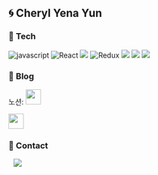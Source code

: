 
## 🌀 Cheryl Yena Yun 

### 🧶 Tech
![javascript](https://img.shields.io/badge/-JavaScript-F7E01C?&logo=JavaScript&logoColor=white)
![React](https://img.shields.io/badge/-React-61DAFB?&logo=react&logoColor=white)
<img src="https://img.shields.io/badge/TypeScript-3178C6?style=flat-square&logo=TypeScript&logoColor=white"/>
![Redux](https://img.shields.io/badge/-Redux-764ABC?&logo=redux&logoColor=white)
<img src="https://img.shields.io/badge/styled-components-DB7093?style=flat-square&logo=styled-components&logoColor=white"/>
<img src="https://img.shields.io/badge/CSS3-1572B6?style=flat-square&logo=CSS3&logoColor=white"/>
<img src="https://img.shields.io/badge/HTML5-E34F26?style=flat-square&logo=HTML5&logoColor=white"/>

### 🧀 Blog
노션: <a href="https://www.notion.so/Cheryl-Yun-s-Notion-39cbdc64741545449c715ea6fc2a753a">
    <img src="https://i.esdrop.com/d/KwrGH1p1Zl/vJla3OzAk0.png" width="30" />
</a>
<br/>

<a href="https://velog.io/@yena1025">
    <img src="https://i.esdrop.com/d/KwrGH1p1Zl/YTds18N2It.png" width="30" />
</a>

### 🧲 Contact
<a href="mailto:cheryleduart@gmail.com">
    <img 
        src="https://img.shields.io/badge/-cheryleduart@gmail.com-c14438?style=flat-square&logo=Gmail&logoColor=white"
        style="height : auto; margin-left : 10px; margin-right : 10px;"/>
</a>
